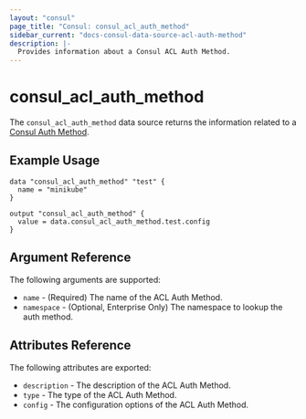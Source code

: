 ```yaml
---
layout: "consul"
page_title: "Consul: consul_acl_auth_method"
sidebar_current: "docs-consul-data-source-acl-auth-method"
description: |-
  Provides information about a Consul ACL Auth Method.
---
```


# consul_acl_auth_method

The `consul_acl_auth_method` data source returns the information related to a
[Consul Auth Method](https://www.consul.io/docs/acl/acl-auth-methods.html).

## Example Usage

```hcl
data "consul_acl_auth_method" "test" {
  name = "minikube"
}

output "consul_acl_auth_method" {
  value = data.consul_acl_auth_method.test.config
}
```


## Argument Reference

The following arguments are supported:

* `name` - (Required) The name of the ACL Auth Method.
* `namespace` - (Optional, Enterprise Only) The namespace to lookup the auth method.

## Attributes Reference

The following attributes are exported:

* `description` - The description of the ACL Auth Method.
* `type` - The type of the ACL Auth Method.
* `config` - The configuration options of the ACL Auth Method.
